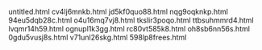 untitled.html
cv4lj6mnkb.html
jd5kf0quo88.html
nqg9oqknkp.html
94eu5dqb28c.html
o4u16mq7vj8.html
tkslir3poqo.html
ttbsuhmmrd4.html
lvqmr14h59.html
ognupl1k3gg.html
rc80vt585k8.html
oh8sb6nn56s.html
0gdu5vusj8s.html
v71unl26skg.html
598lp8frees.html